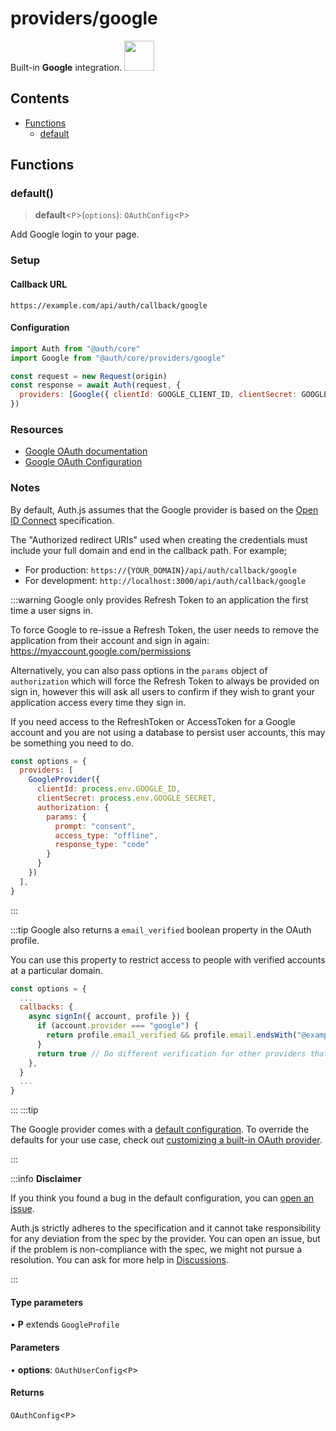 # providers/google

<div style={{backgroundColor: "#000", display: "flex", justifyContent: "space-between", color: "#fff", padding: 16}}>
<span>Built-in <b>Google</b> integration.</span>
<a href="https://google.com">
  <img style={{display: "block"}} src="https://authjs.dev/img/providers/google.svg" height="48" width="48"/>
</a>
</div>

## Contents

- [Functions](google.md#functions)
    - [default](google.md#default)

## Functions

### default()

> **default**\<`P`\>(`options`): `OAuthConfig`\<`P`\>

Add Google login to your page.

### Setup

#### Callback URL
```
https://example.com/api/auth/callback/google
```

#### Configuration
```js
import Auth from "@auth/core"
import Google from "@auth/core/providers/google"

const request = new Request(origin)
const response = await Auth(request, {
  providers: [Google({ clientId: GOOGLE_CLIENT_ID, clientSecret: GOOGLE_CLIENT_SECRET })],
})
```

### Resources

 - [Google OAuth documentation](https://developers.google.com/identity/protocols/oauth2)
 - [Google OAuth Configuration](https://console.developers.google.com/apis/credentials)

### Notes

By default, Auth.js assumes that the Google provider is
based on the [Open ID Connect](https://openid.net/specs/openid-connect-core-1_0.html) specification.

The "Authorized redirect URIs" used when creating the credentials must include your full domain and end in the callback path. For example;

- For production: `https://{YOUR_DOMAIN}/api/auth/callback/google`
- For development: `http://localhost:3000/api/auth/callback/google`

:::warning
Google only provides Refresh Token to an application the first time a user signs in.

To force Google to re-issue a Refresh Token, the user needs to remove the application from their account and sign in again:
https://myaccount.google.com/permissions

Alternatively, you can also pass options in the `params` object of `authorization` which will force the Refresh Token to always be provided on sign in, however this will ask all users to confirm if they wish to grant your application access every time they sign in.

If you need access to the RefreshToken or AccessToken for a Google account and you are not using a database to persist user accounts, this may be something you need to do.

```js title="pages/api/auth/[...nextauth].js"
const options = {
  providers: [
    GoogleProvider({
      clientId: process.env.GOOGLE_ID,
      clientSecret: process.env.GOOGLE_SECRET,
      authorization: {
        params: {
          prompt: "consent",
          access_type: "offline",
          response_type: "code"
        }
      }
    })
  ],
}
```

:::

:::tip
Google also returns a `email_verified` boolean property in the OAuth profile.

You can use this property to restrict access to people with verified accounts at a particular domain.

```js
const options = {
  ...
  callbacks: {
    async signIn({ account, profile }) {
      if (account.provider === "google") {
        return profile.email_verified && profile.email.endsWith("@example.com")
      }
      return true // Do different verification for other providers that don't have `email_verified`
    },
  }
  ...
}
```

:::
:::tip

The Google provider comes with a [default configuration](https://github.com/nextauthjs/next-auth/blob/main/packages/core/src/providers/google.ts).
To override the defaults for your use case, check out [customizing a built-in OAuth provider](https://authjs.dev/guides/providers/custom-provider#override-default-options).

:::

:::info **Disclaimer**

If you think you found a bug in the default configuration, you can [open an issue](https://authjs.dev/new/provider-issue).

Auth.js strictly adheres to the specification and it cannot take responsibility for any deviation from
the spec by the provider. You can open an issue, but if the problem is non-compliance with the spec,
we might not pursue a resolution. You can ask for more help in [Discussions](https://authjs.dev/new/github-discussions).

:::

#### Type parameters

• **P** extends `GoogleProfile`

#### Parameters

• **options**: `OAuthUserConfig`\<`P`\>

#### Returns

`OAuthConfig`\<`P`\>

